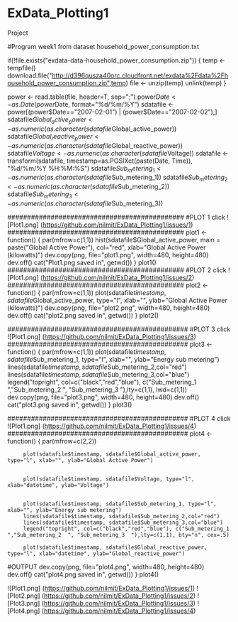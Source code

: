 ExData_Plotting1
================

Project

#Program week1 from dataset household_power_consumption.txt
 
if(!file.exists("exdata-data-household_power_consumption.zip")) {
         temp <- tempfile()
         download.file("http://d396qusza40orc.cloudfront.net/exdata%2Fdata%2Fhousehold_power_consumption.zip",temp)
         file <- unzip(temp)
         unlink(temp)
 }

 power <- read.table(file, header=T, sep=";")
 power$Date <- as.Date(power$Date, format="%d/%m/%Y")
 sdatafile <- power[(power$Date=="2007-02-01") | (power$Date=="2007-02-02"),]
 sdatafile$Global_active_power <- as.numeric(as.character(sdatafile$Global_active_power))
 sdatafile$Global_reactive_power <- as.numeric(as.character(sdatafile$Global_reactive_power))
 sdatafile$Voltage <- as.numeric(as.character(sdatafile$Voltage))
 sdatafile <- transform(sdatafile, timestamp=as.POSIXct(paste(Date, Time)), "%d/%m/%Y %H:%M:%S")
 sdatafile$Sub_metering_1 <- as.numeric(as.character(sdatafile$Sub_metering_1))
 sdatafile$Sub_metering_2 <- as.numeric(as.character(sdatafile$Sub_metering_2))
 sdatafile$Sub_metering_3 <- as.numeric(as.character(sdatafile$Sub_metering_3))

#############################################
#PLOT 1  click ![Plot1.png] (https://github.com/nilmit/ExData_Plotting1/issues/1)
#############################################
plot1 <- function() {
   par(mfrow=c(1,1))
        hist(sdatafile$Global_active_power, main = paste("Global Active Power"), col="red", xlab="Global Active Power (kilowatts)")
        dev.copy(png, file="plot1.png", width=480, height=480)
        dev.off()
        cat("Plot1.png saved in", getwd())
}
plot1()
#############################################
#PLOT 2   click ![Plot1.png] (https://github.com/nilmit/ExData_Plotting1/issues/2)
#############################################
plot2 <- function() {
    par(mfrow=c(1,1))
     plot(sdatafile$timestamp, sdatafile$Global_active_power, type="l", xlab="", ylab="Global Active Power (kilowatts)")
         dev.copy(png, file="plot2.png", width=480, height=480)
         dev.off()
         cat("plot2.png saved in", getwd())
 }
plot2()

##############################################
#PLOT 3   click ![Plot1.png] (https://github.com/nilmit/ExData_Plotting1/issues/3)
##############################################
plot3 <- function() {
   par(mfrow=c(1,1))
         plot(sdatafile$timestamp,sdatafile$Sub_metering_1, type="l", xlab="", ylab="Energy sub metering")
         lines(sdatafile$timestamp,sdatafile$Sub_metering_2,col="red")
         lines(sdatafile$timestamp,sdatafile$Sub_metering_3,col="blue")
         legend("topright", col=c("black","red","blue"), c("Sub_metering_1  ","Sub_metering_2  ", "Sub_metering_3  "),lty=c(1,1), lwd=c(1,1))
         dev.copy(png, file="plot3.png", width=480, height=480)
         dev.off()
         cat("plot3.png saved in", getwd())
 }
plot3()

##############################################
#PLOT 4    click  ![Plot1.png] (https://github.com/nilmit/ExData_Plotting1/issues/4)
##############################################
plot4 <- function() {
         par(mfrow=c(2,2))         


         plot(sdatafile$timestamp, sdatafile$Global_active_power, type="l", xlab="", ylab="Global Active Power")


         plot(sdatafile$timestamp, sdatafile$Voltage, type="l", xlab="datetime", ylab="Voltage")
         

         plot(sdatafile$timestamp, sdatafile$Sub_metering_1, type="l", xlab="", ylab="Energy sub metering")
         lines(sdatafile$timestamp, sdatafile$Sub_metering_2,col="red")
         lines(sdatafile$timestamp, sdatafile$Sub_metering_3,col="blue")
         legend("topright", col=c("black","red","blue"), c("Sub_metering_1  ","Sub_metering_2  ", "Sub_metering_3  "),lty=c(1,1), bty="n", cex=.5)    

         plot(sdatafile$timestamp, sdatafile$Global_reactive_power, type="l", xlab="datetime", ylab="Global_reactive_power")
         
#OUTPUT
         dev.copy(png, file="plot4.png", width=480, height=480)
         dev.off()
         cat("plot4.png saved in", getwd())
}
plot4()

![Plot1.png] (https://github.com/nilmit/ExData_Plotting1/issues/1)
![Plot2.png] (https://github.com/nilmit/ExData_Plotting1/issues/2)
![Plot3.png] (https://github.com/nilmit/ExData_Plotting1/issues/3)
![Plot4.png] (https://github.com/nilmit/ExData_Plotting1/issues/4)

